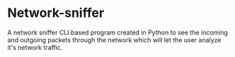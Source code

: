 # Network-sniffer

A network sniffer CLI based program created in Python to see the incoming and outgoing packets through the network which will let the user analyze it's network traffic. 
